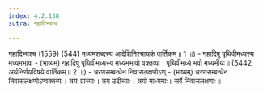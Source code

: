 ```yaml
---
index: 4.2.138
sutra: गहादिभ्यश्च

---
```

 गहादिभ्यश्च (1559) (5441 मध्यमशब्दस्य आदेशिनिश्चायकं वार्तिकम्॥ 1 ॥) - गहादिषु पृथिवीमध्यस्य मध्यमभावः - (भाष्यम्) गहादिषु पृथिवीमध्यस्य मध्यमभावो वक्तव्यः। पृथिवीमध्ये भवो मध्यमीयः॥ (5442 अर्थनिर्णयविषये वार्तिकम्॥ 2 ॥) - चरणसम्बन्धेन निवासलक्षणोऽण् - (भाष्यम्) चरणसम्बन्धेन निवासलक्षणोऽण्वक्तव्यः। त्रयः प्राच्याः। त्रय उदीच्याः। त्रयो माध्यमाः। सर्वे निवासलक्षणाः॥ 